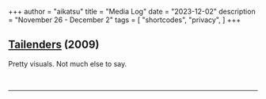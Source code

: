 +++
author = "aikatsu"
title = "Media Log"
date = "2023-12-02"
description = "November 26 - December 2"
tags = [
    "shortcodes",
    "privacy",
]
+++

## [Tailenders](https://anidb.net/anime/6766) (2009)
<!--more-->

Pretty visuals. Not much else to say.

<br>

---





